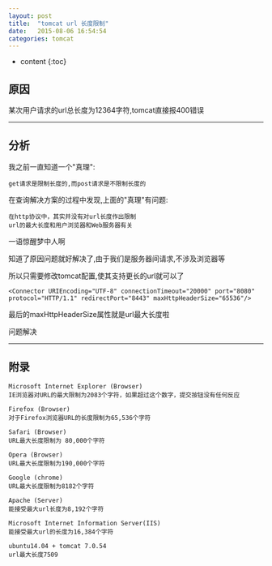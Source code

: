 ```yaml
---
layout: post
title:  "tomcat url 长度限制"
date:   2015-08-06 16:54:54
categories: tomcat
---
```


* content
{:toc}

## 原因

某次用户请求的url总长度为12364字符,tomcat直接报400错误

---

## 分析

我之前一直知道一个"真理":

	get请求是限制长度的,而post请求是不限制长度的

在查询解决方案的过程中发现,上面的"真理"有问题:

	在http协议中，其实并没有对url长度作出限制
	url的最大长度和用户浏览器和Web服务器有关

一语惊醒梦中人啊

知道了原因问题就好解决了,由于我们是服务器间请求,不涉及浏览器等

所以只需要修改tomcat配置,使其支持更长的url就可以了

	<Connector URIEncoding="UTF-8" connectionTimeout="20000" port="8080" protocol="HTTP/1.1" redirectPort="8443" maxHttpHeaderSize="65536"/>

最后的maxHttpHeaderSize属性就是url最大长度啦

问题解决

---

## 附录

	Microsoft Internet Explorer (Browser)
	IE浏览器对URL的最大限制为2083个字符，如果超过这个数字，提交按钮没有任何反应

	Firefox (Browser)
	对于Firefox浏览器URL的长度限制为65,536个字符

	Safari (Browser)
	URL最大长度限制为 80,000个字符

	Opera (Browser)
	URL最大长度限制为190,000个字符

	Google (chrome)
	URL最大长度限制为8182个字符

	Apache (Server)
	能接受最大url长度为8,192个字符

	Microsoft Internet Information Server(IIS)
	能接受最大url的长度为16,384个字符

	ubuntu14.04 + tomcat 7.0.54
	url最大长度7509
